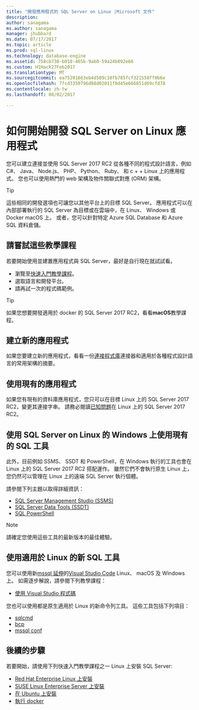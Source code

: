 ```yaml
---
title: "開發應用程式的 SQL Server on Linux |Microsoft 文件"
description: 
author: sanagama
ms.author: sanagama
manager: jhubbard
ms.date: 07/17/2017
ms.topic: article
ms.prod: sql-linux
ms.technology: database-engine
ms.assetid: 758cb738-b018-465b-9ab0-59a24b892e66
ms.custom: H1Hack27Feb2017
ms.translationtype: MT
ms.sourcegitcommit: ea75391663eb4d509c10fb785fcf321558ff0b6e
ms.openlocfilehash: 7fcd3350796d88d02011f0d45e666851d69cfd78
ms.contentlocale: zh-tw
ms.lasthandoff: 08/02/2017

---
```

# <a name="how-to-get-started-developing-applications-for-sql-server-on-linux"></a>如何開始開發 SQL Server on Linux 應用程式

您可以建立連接並使用 SQL Server 2017 RC2 從各種不同的程式設計語言，例如 C#、 Java、 Node.js、 PHP、 Python、 Ruby、 和 c + + Linux 上的應用程式。 您也可以使用熱門的 web 架構及物件關聯式對應 (ORM) 架構。

> [!TIP]
> 這些相同的開發選項也可讓您以其他平台上的目標 SQL Server。 應用程式可以在內部部署執行的 SQL Server 為目標或在雲端中，在 Linux、 Windows 或 Docker macOS 上。 或者，您可以針對特定 Azure SQL Database 和 Azure SQL 資料倉儲。

## <a name="try-the-tutorials"></a>請嘗試這些教學課程

若要開始使用並建置應用程式與 SQL Server，最好是自行現在就試試看。

- 瀏覽至[快速入門教學課程](http://aka.ms/sqldev)。
- 選取語言和開發平台。
- 請再試一次的程式碼範例。

> [!TIP]
> 如果您想要開發適用於 docker 的 SQL Server 2017 RC2，看看**macOS**教學課程。

## <a name="create-new-applications"></a>建立新的應用程式

如果您要建立新的應用程式，看看一份[連接程式庫](sql-server-linux-develop-connectivity-libraries.md)連接器和適用於各種程式設計語言的常用架構的摘要。

## <a name="use-existing-applications"></a>使用現有的應用程式

如果您有現有的資料庫應用程式，您只可以在目標 Linux 上的 SQL Server 2017 RC2，變更其連接字串。 請務必閱讀[已知問題](sql-server-linux-release-notes.md)在 Linux 上的 SQL Server 2017 RC2。

## <a name="use-existing-sql-tools-on-windows-with-sql-server-on-linux"></a>使用 SQL Server on Linux 的 Windows 上使用現有的 SQL 工具

此外，目前例如 SSMS、 SSDT 和 PowerShell，在 Windows 執行的工具也會在 Linux 上的 SQL Server 2017 RC2 搭配運作。 雖然它們不會執行原生 Linux 上，您仍然可以管理在 Linux 上的遠端 SQL Server 執行個體。 

請參閱下列主題以取得詳細資訊：

- [SQL Server Management Studio (SSMS)](sql-server-linux-develop-use-ssms.md)
- [SQL Server Data Tools (SSDT)](sql-server-linux-develop-use-ssdt.md)
- [SQL PowerShell](sql-server-linux-manage-powershell.md)

> [!Note] 
> 請確定您使用這些工具的最新版本的最佳體驗。

## <a name="use-new-sql-tools-for-linux"></a>使用適用於 Linux 的新 SQL 工具

您可以使用新[mssql 延伸](https://aka.ms/mssql-marketplace)的[Visual Studio Code](https://code.visualstudio.com) Linux、 macOS 及 Windows 上。 如需逐步解說，請參閱下列教學課程：

- [使用 Visual Studio 程式碼](sql-server-linux-develop-use-vscode.md)

您也可以使用都是原生適用於 Linux 的新命令列工具。 這些工具包括下列項目：

- [sqlcmd](../tools/sqlcmd-utility.md)
- [bcp](sql-server-linux-migrate-bcp.md)
- [mssql conf](sql-server-linux-configure-mssql-conf.md)

## <a name="next-steps"></a>後續的步驟

若要開始，請使用下列快速入門教學課程之一 Linux 上安裝 SQL Server:

- [Red Hat Enterprise Linux 上安裝](quickstart-install-connect-red-hat.md)
- [SUSE Linux Enterprise Server 上安裝](quickstart-install-connect-suse.md)
- [在 Ubuntu 上安裝](quickstart-install-connect-ubuntu.md)
- [執行 docker](quickstart-install-connect-ubuntu.md)


